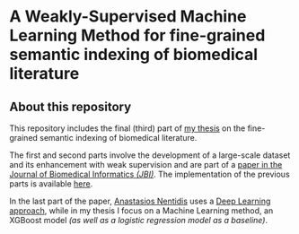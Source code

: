 # A Weakly-Supervised Machine Learning Method for fine-grained semantic indexing of biomedical literature

## About this repository

This repository includes the final (third) part of [my thesis](https://hdl.handle.net/10889/27628) on the fine-grained semantic indexing of biomedical literature.

The first and second parts involve the development of a large-scale dataset and its enhancement with weak supervision and are part of a [paper in the Journal of Biomedical Informatics _(JBI)_](https://doi.org/10.1016/j.jbi.2023.104499). The implementation of the previous parts is available [here](https://github.com/ThomasChatzopoulos/MeSH_retrospective_dataset).

In the last part of the paper, [Anastasios Nentidis](https://www.iit.demokritos.gr/el/people/anastasios-nentidis/) uses a [Deep Learning approach](https://github.com/tasosnent/DBM), while in my thesis I focus on a Machine Learning method, an XGBoost model _(as well as a logistic regression model as a baseline)_.
